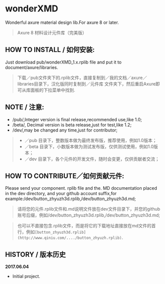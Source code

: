 # wonderXMD
Wonderful axure material design lib.For axure 8 or later.
> Axure 8 材料设计元件库（完美版）

## HOW TO INSTALL / 如何安装:
Just download pub/wonderXMD_1.x.rplib file and put it to document/axure/libraries. 
> 下载／pub文件夹下的.rplib文件，直接复制到／我的文档／axure／libraries目录下，汉化版同时复制到／元件库 文件夹下，然后重启Axure即可从库面板的下拉菜单中找到.

## NOTE / 注意:
* /pub/,Integer version is final release,recommended use,like 1.0;
* /beta/, Decimal version is beta release,just for test,like 1.2;
* /dev/,may be changed any time,just for contributor;
> * ／pub 目录下，整数版本做为最终发布版，推荐使用，例如1.0版本；
> * ／beta 目录下，小数版本做为测试发布版，仅供测试使用，例如1.0版本；
> * ／dev 目录下，各个元件的开发文件，随时会变更，仅供贡献者交流；

## HOW TO CONTRIBUTE／如何贡献元件:
Please send your component. rplib file and the. MD documentation placed in the dev directory, and your github account suffix,for example:/dev/button_zhyuzh3d.rplib,/dev/button_zhyuzh3d.md;

> 请将您的元件.rplib文件和.md说明文件放在dev文件目录下，并您的github账号后缀，例如/dev/button_zhyuzh3d.rplib,/dev/button_zhyuzh3d.md;

> 也可以不直接包含.rplib文件，而是将它的下载地址直接放在md文件的首行，例如`[button_zhyuzh3d.rplib](http://www.qiniu.com/..../button_zhyuzh.rplib)`.



## HISTORY / 版本历史

**2017.06.04**
* Initial project.
